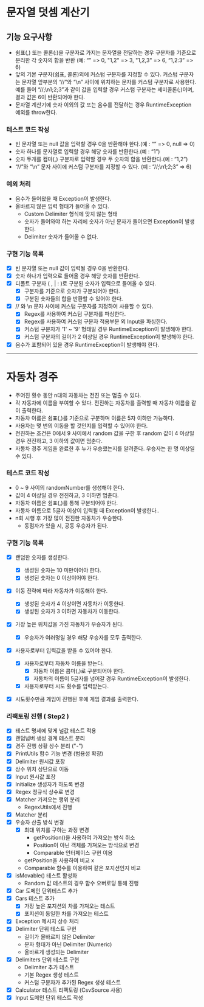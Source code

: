 # 문자열 덧셈 계산기
## 기능 요구사항
* 쉼표(,) 또는 콜론(:)을 구분자로 가지는 문자열을 전달하는 경우 구분자를 기준으로 분리한 각 숫자의 합을 반환 (예: “” => 0, "1,2" => 3, "1,2,3" => 6, “1,2:3” => 6)
* 앞의 기본 구분자(쉼표, 콜론)외에 커스텀 구분자를 지정할 수 있다. 커스텀 구분자는 문자열 앞부분의 “//”와 “\n” 사이에 위치하는 문자를 커스텀 구분자로 사용한다. 예를 들어 “//;\n1;2;3”과 같이 값을 입력할 경우 커스텀 구분자는 세미콜론(;)이며, 결과 값은 6이 반환되어야 한다.
* 문자열 계산기에 숫자 이외의 값 또는 음수를 전달하는 경우 RuntimeException 예외를 throw한다.

### 테스트 코드 작성
* 빈 문자열 또는 null 값을 입력할 경우 0을 반환해야 한다.(예 : “” => 0, null => 0)
* 숫자 하나를 문자열로 입력할 경우 해당 숫자를 반환한다.(예 : “1”)
* 숫자 두개를 컴마(,) 구분자로 입력할 경우 두 숫자의 합을 반환한다.(예 : “1,2”)
* “//”와 “\n” 문자 사이에 커스텀 구분자를 지정할 수 있다. (예 : “//;\n1;2;3” => 6)

### 예외 처리
* 음수가 들어왔을 때 Exception이 발생한다.
* 올바르지 않은 입력 형태가 들어올 수 있다.
  * Custom Delimiter 형식에 맞지 않는 형태
  * 숫자가 들어와야 하는 자리에 숫자가 아닌 문자가 들어오면 Exception이 발생한다.
  * Delimiter 숫자가 들어올 수 없다.
 
### 구현 기능 목록
- [x] 빈 문자열 또는 null 값이 입력될 경우 0을 반환한다.
- [x] 숫자 하나가 입력으로 들어올 경우 해당 숫자를 반환한다.
- [x] 디폴트 구분자 ( , | : )로 구분된 숫자가 입력으로 들어올 수 있다.
  - [x] 구분자를 기준으로 숫자가 구분되어야 한다.
  - [x] 구분된 숫자들의 합을 반환할 수 있어야 한다.
- [x] // 와 \\n 문자 사이에 커스텀 구분자를 지정하여 사용할 수 있다.
  - [x] Regex를 사용하여 커스텀 구분자를 파싱한다.
  - [x] Regex를 사용하여 커스텀 구분자 적용부분 외 Input을 파싱한다.
  - [x] 커스텀 구분자가 '1' ~ '9' 형태일 경우 RuntimeException이 발생해야 한다.
  - [x] 커스텀 구분자의 길이가 2 이상일 경우 RuntimeException이 발생해야 한다.
- [x] 음수가 포함되어 있을 경우 RuntimeException이 발생해야 한다.

*****

# 자동차 경주
* 주어진 횟수 동안 n대의 자동차는 전진 또는 멈출 수 있다.
* 각 자동차에 이름을 부여할 수 있다. 전진하는 자동차를 출력할 때 자동차 이름을 같이 출력한다.
* 자동차 이름은 쉼표(,)를 기준으로 구분하며 이름은 5자 이하만 가능하다.
* 사용자는 몇 번의 이동을 할 것인지를 입력할 수 있어야 한다.
* 전진하는 조건은 0에서 9 사이에서 random 값을 구한 후 random 값이 4 이상일 경우 전진하고, 3 이하의 값이면 멈춘다.
* 자동차 경주 게임을 완료한 후 누가 우승했는지를 알려준다. 우승자는 한 명 이상일 수 있다.


### 테스트 코드 작성
* 0 ~ 9 사이의 randomNumber를 생성해야 한다.
* 값이 4 이상일 경우 전진하고, 3 이하면 멈춘다.
* 자동차 이름은 쉼표(,)를 통해 구분되어야 한다.
* 자동차 이름으로 5글자 이상이 입력될 때 Exception이 발생한다..
* n회 시행 후 가장 많이 전진한 자동차가 우승한다.
  * 동점자가 있을 시, 공동 우승자가 된다.

### 구현 기능 목록
- [x] 랜덤한 숫자를 생성한다.
  - [x] 생성된 숫자는 10 미만이어야 한다.
  - [x] 생성된 숫자는 0 이상이어야 한다.
- [x] 이동 전략에 따라 자동차가 이동해야 한다.
  - [x] 생성된 숫자가 4 이상이면 자동차가 이동한다.
  - [x] 생성된 숫자가 3 이하면 자동차가 이동한다.
- [x] 가장 높은 위치값을 가진 자동차가 우승자가 된다.
  - [x] 우승자가 여러명일 경우 해당 우승자를 모두 출력한다.
- [x] 사용자로부터 입력값을 받을 수 있어야 한다.
  - [x] 사용자로부터 자동차 이름을 받는다.
    - [x] 자동차 이름은 콤마(,)로 구분되어야 한다.
    - [x] 자동차의 이름이 5글자를 넘어갈 경우 RuntimeException이 발생한다.
  - [x] 사용자로부터 시도 횟수를 입력받는다.
- [x] 시도횟수만큼 게임이 진행된 후에 게임 결과를 출력한다.


### 리팩토링 진행 ( Step2 )
- [x] 테스트 명세에 맞게 널값 테스트 적용
- [x] 랜덤넘버 생성 경계 테스트 분리
- [x] 경주 진행 상황 상수 분리 ("-")
- [x] PrintUtils 함수 기능 변경 (범용성 확장)
- [x] Delimiter 원시값 포장
- [x] 상수 위치 상단으로 이동
- [x] Input 원시값 포장
- [x] Initialize 생성자가 하도록 변경
- [x] Regex 정규식 상수로 변경
- [x] Matcher 가져오는 행위 분리
  - RegexUtils에서 진행
- [x] Matcher 분리
- [x] 우승자 산출 방식 변경
  - [x] 최대 위치를 구하는 과정 변경
    - getPosition()을 사용하여 가져오는 방식 취소
    - Position이 아닌 객체를 가져오는 방식으로 변경
    - Comparable 인터페이스 구현 이용
  - getPosition을 사용하여 비교 x
  - Comparable 함수를 이용하여 같은 포지션인지 비교
- [x] isMovable() 테스트 활성화
  - Random 값 테스트의 경우 함수 오버로딩 통해 진행
- [x] Car 도메인 단위테스트 추가
- [x] Cars 테스트 추가
  - [x] 가장 높은 포지션의 차를 가져오는 테스트
  - [x] 포지션이 동일한 차를 가져오는 테스트
- [x] Exception 메시지 상수 처리
- [x] Delimiter 단위 테스트 구현
  - 길이가 올바르지 않은 Delimiter
  - 문자 형태가 아닌 Delimiter (Numeric)
  - 올바르게 생성되는 Delimiter
- [x] Delimiters 단위 테스트 구현
  - Delimiter 추가 테스트
  - 기본 Regex 생성 테스트
  - 커스텀 구분자가 추가된 Regex 생성 테스트
- [x] Calculator 테스트 리팩토링 (CsvSource 사용)
- [x] Input 도메인 단위 테스트 작성
